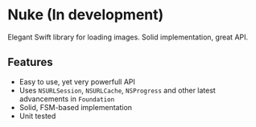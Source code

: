 # Nuke (In development)

Elegant Swift library for loading images. Solid implementation, great API.

## Features
- Easy to use, yet very powerfull API
- Uses `NSURLSession`, `NSURLCache`, `NSProgress` and other latest advancements in `Foundation`
- Solid, FSM-based implementation
- Unit tested
